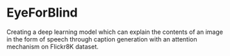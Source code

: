 # EyeForBlind
Creating a deep learning model which can explain the contents of an image in the form of speech through caption generation with an attention mechanism on Flickr8K dataset. 
